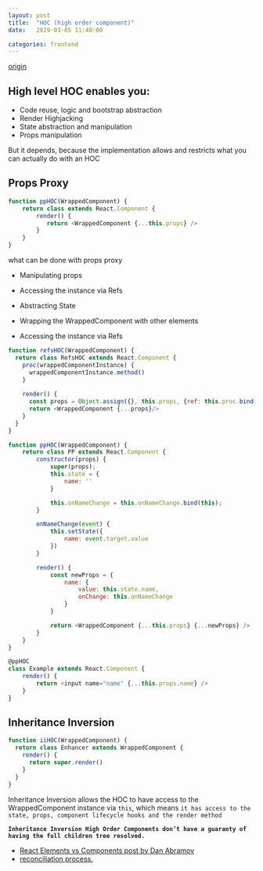 ```yaml
---
layout: post
title:  "HOC (high order component)"
date:   2019-03-05 11:40:00

categories: frontend
--- 
```


[origin](https://medium.com/@franleplant/react-higher-order-components-in-depth-cf9032ee6c3e)

## High level HOC enables you: 
+ Code reuse, logic and bootstrap abstraction
+ Render Highjacking
+ State abstraction and manipulation
+ Props manipulation

 But it depends, because the implementation allows and restricts what you can actually do with an HOC


##  Props Proxy
 ```js
 function ppHOC(WrappedComponent) {
     return class extends React.Component {
         render() {
            return <WrappedComponent {...this.props} />
         }
     }
 }
 ```

what can be done with props proxy

+ Manipulating props
+ Accessing the instance via Refs
+ Abstracting State
+ Wrapping the WrappedComponent with other elements


+ Accessing the instance via Refs
```js
function refsHOC(WrappedComponent) {
  return class RefsHOC extends React.Component {
    proc(wrappedComponentInstance) {
      wrappedComponentInstance.method()
    }
    
    render() {
      const props = Object.assign({}, this.props, {ref: this.proc.bind(this)})
      return <WrappedComponent {...props}/>
    }
  }
}
```

```js
function ppHOC(WrappedComponent) {
    return class PP extends React.Component {
        constructor(props) {
            super(props);
            this.state = {
                name: ''
            }

            this.onNameChange = this.onNameChange.bind(this);
        }

        onNameChange(event) {
            this.setState({
                name: event.target.value
            })
        }

        render() {
            const newProps = {
                name: {
                    value: this.state.name,
                    onChange: this.onNameChange
                }
            }

            return <WrappedComponent {...this.props} {...newProps} />
        }
    }
}

@ppHOC
class Example extends React.Component {
    render() {
        return <input name="name" {...this.props.name} />
    }
}

```

## Inheritance Inversion
```js
function iiHOC(WrappedComponent) {
  return class Enhancer extends WrappedComponent {
    render() {
      return super.render()
    }
  }
}
```

Inheritance Inversion allows the HOC to have access to the WrappedComponent instance via `this`, which means `it has access to the state, props, component lifecycle hooks and the render method`

**`Inheritance Inversion High Order Components don’t have a guaranty of having the full children tree resolved.`**


+ [React Elements vs Components  post by Dan Abramov ](https://reactjs.org/blog/2015/12/18/react-components-elements-and-instances.html)
+ [reconciliation process.](https://reactjs.org/docs/reconciliation.html)
